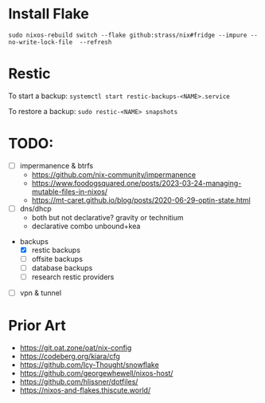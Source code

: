 # Install Flake
`sudo nixos-rebuild switch --flake github:strass/nix#fridge --impure --no-write-lock-file  --refresh`

# Restic
To start a backup: `systemctl start restic-backups-<NAME>.service`

To restore a backup: `sudo restic-<NAME> snapshots`

# TODO:
- [ ] impermanence & btrfs
  - https://github.com/nix-community/impermanence
  - https://www.foodogsquared.one/posts/2023-03-24-managing-mutable-files-in-nixos/
  - https://mt-caret.github.io/blog/posts/2020-06-29-optin-state.html
- [ ] dns/dhcp
  - both but not declarative? gravity or technitium
  - declarative combo unbound+kea
- backups
  - [x] restic backups
  - [ ] offsite backups
  - [ ] database backups
  - [ ] research restic providers
- [ ] vpn & tunnel

# Prior Art
- https://git.oat.zone/oat/nix-config
- https://codeberg.org/kiara/cfg
- https://github.com/Icy-Thought/snowflake
- https://github.com/georgewhewell/nixos-host/
- https://github.com/hlissner/dotfiles/
- https://nixos-and-flakes.thiscute.world/